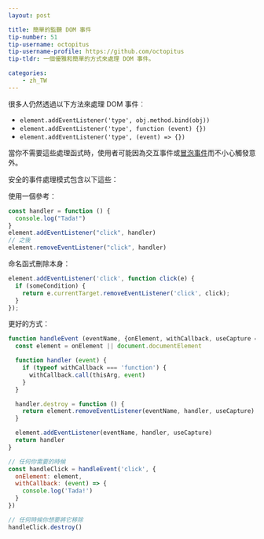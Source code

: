 ```yaml
---
layout: post

title: 簡單的監聽 DOM 事件
tip-number: 51
tip-username: octopitus
tip-username-profile: https://github.com/octopitus
tip-tldr: 一個優雅和簡單的方式來處理 DOM 事件。

categories:
    - zh_TW
---
```

很多人仍然透過以下方法來處理 DOM 事件︰

- `element.addEventListener('type', obj.method.bind(obj))`
- `element.addEventListener('type', function (event) {})`
- `element.addEventListener('type', (event) => {})`

當你不需要這些處理函式時，使用者可能因為交互事件或[冒泡事件](http://www.javascripter.net/faq/eventbubbling.htm)而不小心觸發意外。

安全的事件處理模式包含以下這些：

使用一個參考：

```js
const handler = function () {
  console.log("Tada!")
}
element.addEventListener("click", handler)
// 之後
element.removeEventListener("click", handler)
```

命名函式刪除本身：

```js
element.addEventListener('click', function click(e) {
  if (someCondition) {
    return e.currentTarget.removeEventListener('click', click);
  }
});
```

更好的方式：

```js
function handleEvent (eventName, {onElement, withCallback, useCapture = false} = {}, thisArg) {
  const element = onElement || document.documentElement

  function handler (event) {
    if (typeof withCallback === 'function') {
      withCallback.call(thisArg, event)
    }
  }

  handler.destroy = function () {
    return element.removeEventListener(eventName, handler, useCapture)
  }

  element.addEventListener(eventName, handler, useCapture)
  return handler
}

// 任何你需要的時候
const handleClick = handleEvent('click', {
  onElement: element,
  withCallback: (event) => {
    console.log('Tada!')
  }
})

// 任何時候你想要將它移除
handleClick.destroy()
```
